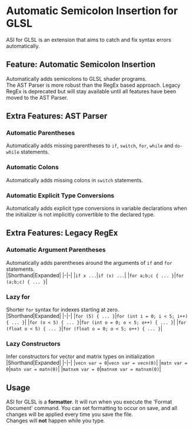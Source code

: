 # Automatic Semicolon Insertion for GLSL

ASI for GLSL is an extension that aims to catch and fix syntax errors automatically.


## Feature: Automatic Semicolon Insertion
Automatically adds semicolons to GLSL shader programs.  
The AST Parser is more robust than the RegEx based approach. Legacy RegEx is deprecated but will stay available until all features have been moved to the AST Parser.


## Extra Features: AST Parser

### Automatic Parentheses
Automatically adds missing parentheses to `if`, `switch`, `for`, `while` and `do-while` statements.  

### Automatic Colons
Automatically adds missing colons in `switch` statements. 

### Automatic Explicit Type Conversions
Automatically adds explicit type conversions in variable declarations when the initializer is not implicitly convertible to the declared type.


## Extra Features: Legacy RegEx

### Automatic Argument Parentheses
Automatically adds parentheses around the arguments of `if` and `for` statements.  
|Shorthand|Expanded|
|-|-|
|`if x ...`|`if (x) ...`|
|`for a;b;c { ... }`|`for (a;b;c) { ... }`|

### Lazy for
Shorter `for` syntax for indexes starting at zero.  
|Shorthand|Expanded|
|-|-|
|`for (5) { ... }`|`for (int i = 0; i < 5; i++) { ... }`|
|`for (o < 5) { ... }`|`for (int o = 0; o < 5; o++) { ... }`|
|`for (float o < 5) { ... }`|`for (float o = 0; o < 5; o++) { ... }`|

### Lazy Constructors
Infer constructors for vector and matrix types on initialization  
|Shorthand|Expanded|
|-|-|
|`vecn var = 0`|`vecn var = vecn(0)`|
|`matn var = 0`|`matn var = matn(0)`|
|`matnxm var = 0`|`matnxm var = matnxm(0)`|


## Usage

ASI for GLSL is a **formatter**. It will run when you execute the 'Format Document' command. You can set formatting to occur on save, and all changes will be applied every time you save the file.   
Changes will **not** happen while you type.